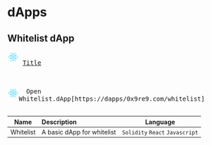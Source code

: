 # dApps

## Whitelist dApp

<img align="left" alt="React" width="26px" src="https://raw.githubusercontent.com/github/explore/80688e429a7d4ef2fca1e82350fe8e3517d3494d/topics/react/react.png" /><kbd> <br> [Title][Link] <br> </kbd>

[Link]: # 'Link with example title.'


<kbd> <br> <img align="left" alt="React" width="26px" src="https://raw.githubusercontent.com/github/explore/80688e429a7d4ef2fca1e82350fe8e3517d3494d/topics/react/react.png" />
 Open Whitelist.dApp[https://dapps/0x9re9.com/whitelist] <br> </kbd>

| Name      | Description   | Language  |
| ------------- |:--------------|:---------:|
| Whitelist      | A basic dApp for whitelist | `Solidity` `React` `Javascript`  |

